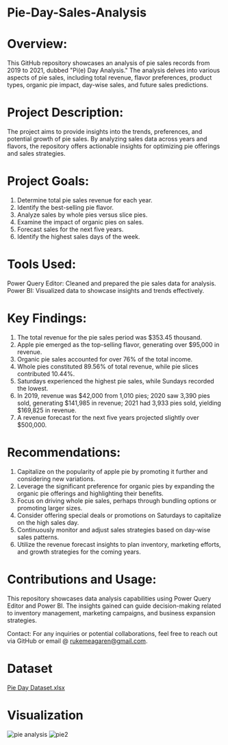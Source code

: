 # Pie-Day-Sales-Analysis
# Overview:
This GitHub repository showcases an analysis of pie sales records from 2019 to 2021, dubbed "Pi(e) Day Analysis." The analysis delves into various aspects of pie sales, including total revenue, flavor preferences, product types, organic pie impact, day-wise sales, and future sales predictions.

# Project Description:
The project aims to provide insights into the trends, preferences, and potential growth of pie sales. By analyzing sales data across years and flavors, the repository offers actionable insights for optimizing pie offerings and sales strategies.

# Project Goals:
1. Determine total pie sales revenue for each year.
2. Identify the best-selling pie flavor.
3. Analyze sales by whole pies versus slice pies.
4. Examine the impact of organic pies on sales.
5. Forecast sales for the next five years.
6. Identify the highest sales days of the week.

# Tools Used:
Power Query Editor: Cleaned and prepared the pie sales data for analysis.
Power BI: Visualized data to showcase insights and trends effectively.

# Key Findings:
1. The total revenue for the pie sales period was $353.45 thousand.
2. Apple pie emerged as the top-selling flavor, generating over $95,000 in revenue.
3. Organic pie sales accounted for over 76% of the total income.
4. Whole pies constituted 89.56% of total revenue, while pie slices contributed 10.44%.
5. Saturdays experienced the highest pie sales, while Sundays recorded the lowest.
6. In 2019, revenue was $42,000 from 1,010 pies; 2020 saw 3,390 pies sold, generating $141,985 in revenue; 2021 had 3,933 pies sold, yielding $169,825 in revenue.
7. A revenue forecast for the next five years projected slightly over $500,000.

# Recommendations:
1. Capitalize on the popularity of apple pie by promoting it further and considering new variations.
2. Leverage the significant preference for organic pies by expanding the organic pie offerings and highlighting their benefits.
3. Focus on driving whole pie sales, perhaps through bundling options or promoting larger sizes.
4. Consider offering special deals or promotions on Saturdays to capitalize on the high sales day.
5. Continuously monitor and adjust sales strategies based on day-wise sales patterns.
6. Utilize the revenue forecast insights to plan inventory, marketing efforts, and growth strategies for the coming years.

# Contributions and Usage:
This repository showcases data analysis capabilities using Power Query Editor and Power BI. The insights gained can guide decision-making related to inventory management, marketing campaigns, and business expansion strategies.

Contact:
For any inquiries or potential collaborations, feel free to reach out via GitHub or email @ rukemeagaren@gmail.com.

# Dataset
[Pie Day Dataset.xlsx](https://github.com/BendelHybrid/Pie-Day-Sales-Analysis/files/12480332/Pie.Day.Dataset.xlsx)

# Visualization
![pie analysis](https://github.com/BendelHybrid/Pie-Day-Sales-Analysis/assets/63473719/cba6f936-be55-433f-9c3e-ad78f536063e)
![pie2](https://github.com/BendelHybrid/Pie-Day-Sales-Analysis/assets/63473719/bc9c5aef-4558-405a-949d-908a41cc94f1)

